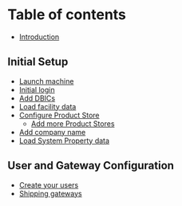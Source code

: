 # Table of contents

* [Introduction](README.md)

## Initial Setup
* [Launch machine](InitialSetup/LaunchMachine.md)
* [Initial login](InitialSetup/IntialLogin.md)
* [Add DBICs](InitialSetup/AddDBICs.md)
* [Load facility data](InitialSetup/LoadFacilities.md)
* [Configure Product Store](InitialSetup/ProductStore/README.md)
  * [Add more Product Stores](InitialSetup/ProductStore/AddMoreProductStores.md)
* [Add company name](InitialSetup/AddCompanyName.md)
* [Load System Property data](InitialSetup/LoadSystemPropertys.md)

## User and Gateway Configuration
* [Create your users](UserandGatewayConfig/CreateUser.md)
* [Shipping gateways](UserandGatewayConfig/ShippingGateways.md)

<!-- ## Shopify Integration
* [Connect a Shopify Store](ShopifyIntegration/README.md)
  * [Map Shopify locations](ShopifyIntegration/MapLocations.md)
  * [Setup Shopify Mappings](ShopifyIntegration/SetupMappings.md)
* [Sync with Shopify](ShopifyIntegration/SyncShopify.md) -->